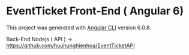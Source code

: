 # EventTicket Front-End ( Angular 6)

This project was generated with [Angular CLI](https://github.com/angular/angular-cli) version 6.0.8.

Back-End Nodejs ( API ) -> https://github.com/huuhunghienhoa/EventTicketAPI